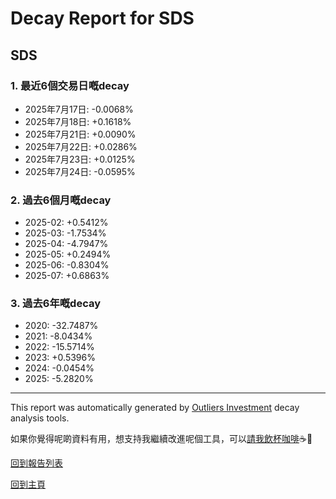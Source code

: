 # Decay Report for SDS

## SDS

### 1. 最近6個交易日嘅decay

- 2025年7月17日: -0.0068%
- 2025年7月18日: +0.1618%
- 2025年7月21日: +0.0090%
- 2025年7月22日: +0.0286%
- 2025年7月23日: +0.0125%
- 2025年7月24日: -0.0595%

### 2. 過去6個月嘅decay

- 2025-02: +0.5412%
- 2025-03: -1.7534%
- 2025-04: -4.7947%
- 2025-05: +0.2494%
- 2025-06: -0.8304%
- 2025-07: +0.6863%

### 3. 過去6年嘅decay

- 2020: -32.7487%
- 2021: -8.0434%
- 2022: -15.5714%
- 2023: +0.5396%
- 2024: -0.0454%
- 2025: -5.2820%

------------------------------
This report was automatically generated by [Outliers Investment](https://outliersecon.github.io/Outliers-Investment/) decay analysis tools.

如果你覺得呢啲資料有用，想支持我繼續改進呢個工具，可以[請我飲杯咖啡](https://buymeacoffee.com/outliersecon)☕🙏

[回到報告列表](https://outliersecon.github.io/Outliers-Investment/reports/reports_public)

[回到主頁](https://outliersecon.github.io/Outliers-Investment/)